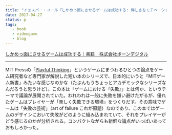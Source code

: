 ```yaml
---
title: "イェスパー・ユール『しかめっ面にさせるゲームは成功する: 悔しさをモチベーションに変えるゲームデザイン』を読んだ"
date: 2017-04-27
status: p
tags:
   - book
   - videogame
   - blog
---
```


[しかめっ面にさせるゲームは成功する｜書籍｜株式会社ボーンデジタル](https://www.borndigital.co.jp/book/5674.html)

---

MIT Pressの「[Playful Thinking](http://www.playfulthinking.net/)」というゲームにまつわるひとつの論点をゲーム研究者など専門家が解説した短い本のシリーズで、日本的にいうと「MITゲーム新書」みたいな感じなのかな（たぶんもうちょっとアカデミックなシリーズなんだろうと思うけど）。この本は「ゲームにおける『失敗』」とは何か、というテーマで議論が展開されていた。われわれは一般に失敗を嫌い避けたがるが、優れたゲームはプレイヤーが「楽しく失敗できる環境」をつくりだす。その意味でゲームは「失敗の芸術」（art of failure これが原題）なのであり、この本ではゲームのデザインにおいて失敗がどのように組み込まれていて、それをプレイヤーがどう感じるのかが分析される。コンパクトながらも新鮮な論点がいっぱいあっておもしろかった。

